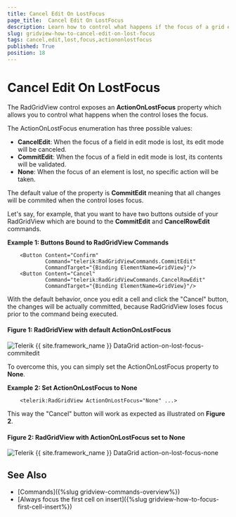 ```yaml
---
title: Cancel Edit On LostFocus
page_title:  Cancel Edit On LostFocus
description: Learn how to control what happens if the focus of a grid element is lost when working with RadGridView - Telerik's {{ site.framework_name }} DataGrid.
slug: gridview-how-to-cancel-edit-on-lost-focus
tags: cancel,edit,lost,focus,actiononlostfocus
published: True
position: 18
---
```


# Cancel Edit On LostFocus

The RadGridView control exposes an **ActionOnLostFocus** property which allows you to control what happens when the control loses the focus.

The ActionOnLostFocus enumeration has three possible values:

* **CancelEdit**: When the focus of a field in edit mode is lost, its edit mode will be canceled.
* **CommitEdit**: When the focus of a field in edit mode is lost, its contents will be validated.
* **None**: When the focus of an element is lost, no specific action will be taken.

The default value of the property is **CommitEdit** meaning that all changes will be commited when the control loses focus.

Let's say, for example, that you want to have two buttons outside of your RadGridView which are bound to the **CommitEdit** and **CancelRowEdit** commands.

__Example 1: Buttons Bound to RadGridView Commands__

```XAML
    <Button Content="Confirm" 
            Command="telerik:RadGridViewCommands.CommitEdit"
            CommandTarget="{Binding ElementName=GridView}"/>
	<Button Content="Cancel" 
            Command="telerik:RadGridViewCommands.CancelRowEdit"
            CommandTarget="{Binding ElementName=GridView}"/>
```

With the default behavior, once you edit a cell and click the "Cancel" button, the changes will be actually committed, because RadGridView loses focus prior to the command being executed.

#### __Figure 1: RadGridView with default ActionOnLostFocus__
![Telerik {{ site.framework_name }} DataGrid action-on-lost-focus-commitedit](images/action-on-lost-focus-commitedit.GIF)	

To overcome this, you can simply set the ActionOnLostFocus property to **None**.

__Example 2: Set ActionOnLostFocus to None__

```XAML
    <telerik:RadGridView ActionOnLostFocus="None" ...>
```

This way the "Cancel" button will work as expected as illustrated on **Figure 2**.

#### __Figure 2: RadGridView with ActionOnLostFocus set to None__
![Telerik {{ site.framework_name }} DataGrid action-on-lost-focus-none](images/action-on-lost-focus-none.GIF)

## See Also

* [Commands]({%slug gridview-commands-overview%})
* [Always focus the first cell on insert]({%slug gridview-how-to-focus-first-cell-insert%})
